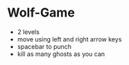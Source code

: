 # Wolf-Game

- 2 levels
- move using left and right arrow keys
- spacebar to punch
- kill as many ghosts as you can
